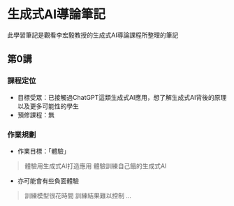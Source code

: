 # 生成式AI導論筆記

此學習筆記是觀看李宏毅教授的生成式AI導論課程所整理的筆記

## 第0講
### 課程定位
* 目標受眾：已接觸過ChatGPT這類生成式AI應用，想了解生成式AI背後的原理以及更多可能性的學生
* 預修課程：無
### 作業規劃
* 作業目標：「體驗」
> 體驗用生成式AI打造應用
體驗訓練自己餓的生成式AI

* 亦可能會有些負面體驗
> 訓練模型很花時間
> 訓練結果難以控制
> ...